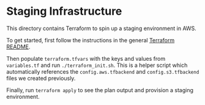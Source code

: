 # Staging Infrastructure

This directory contains Terraform to spin up a staging environment in AWS.

To get started, first follow the instructions in the general [Terraform README](../README.md).

Then populate `terraform.tfvars` with the keys and values from `variables.tf` and run `./terraform_init.sh`. This
is a helper script which automatically references the `config.aws.tfbackend` and `config.s3.tfbackend` files we created
previously.

Finally, run `terraform apply` to see the plan output and provision a staging environment.
